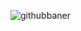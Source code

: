![githubbaner](https://user-images.githubusercontent.com/99132195/223216140-8ac1e425-1d5c-46c7-ba4e-80f6ea688f00.png)

<!-- <h1 align="center">Hi 👋, I'm Tomek!</h1>
<h3 align="center">A computer science student from Poland.</h3> -->

<!-- ##

- 🌱 I’m currently mastering my **React** skills 

- 📰  UI/UX Design, Frontend, Gamedev

- 📫 How to reach me **ttwitecki@gmail.com** -->
